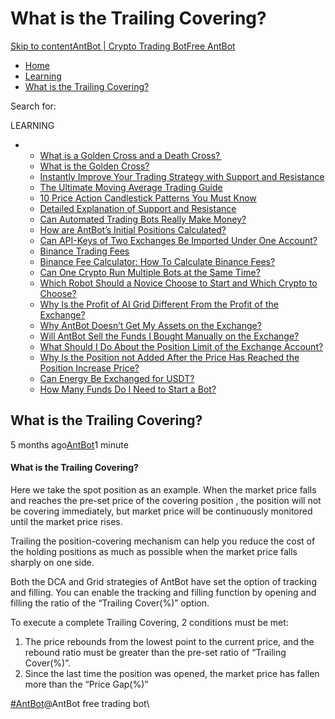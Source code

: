 # What is the Trailing Covering?

[Skip to content](https://www.antrade.io/guide/docs/en/en-trailing-covering/#content)[AntBot | Crypto Trading Bot](https://www.antrade.io/guide/docs/en/)[Free AntBot](https://antrade.io/)

* [Home](https://www.antrade.io/guide/docs/en)
* [Learning](https://www.antrade.io/guide/docs/en/en-learning/)
* [What is the Trailing Covering?](https://www.antrade.io/guide/docs/en/en-trailing-covering/)

Search for:

LEARNING

*
  * [What is a Golden Cross and a Death Cross? ](https://www.antrade.io/guide/docs/en/what-is-a-golden-cross-and-a-death-cross/)
  * [What is the Golden Cross?](https://www.antrade.io/guide/docs/en/what-is-the-golden-cross/)
  * [Instantly Improve Your Trading Strategy with Support and Resistance](https://www.antrade.io/guide/docs/en/instantly-improve-your-trading-strategy-with-support-and-resistance/)
  * [The Ultimate Moving Average Trading Guide](https://www.antrade.io/guide/docs/en/the-ultimate-moving-average-trading-guide/)
  * [10  Price Action Candlestick Patterns You Must Know](https://www.antrade.io/guide/docs/en/10-candlestick-patterns-you-must-know/)
  * [Detailed Explanation of Support and Resistance](https://www.antrade.io/guide/docs/en/support-resistance/)
  * [Can Automated Trading Bots Really Make Money?](https://www.antrade.io/guide/docs/en/robots-make-money/)
  * [How are AntBot’s Initial Positions Calculated?](https://www.antrade.io/guide/docs/en/antbots-initial-positions-calculated/)
  * [Can API-Keys of Two Exchanges Be Imported Under One Account?](https://www.antrade.io/guide/docs/en/two-api-keys-under-one-account/)
  * [Binance Trading Fees](https://www.antrade.io/guide/docs/en/binance-trading-fees/)
  * [Binance Fee Calculator: How To Calculate Binance Fees?](https://www.antrade.io/guide/docs/en/binance-fee-calculator-how-to-calculate-binance-fees/)
  * [Can One Crypto Run Multiple Bots at the Same Time?](https://www.antrade.io/guide/docs/en/one-crypto-run-multiple-bots/)
  * [Which Robot Should a Novice Choose to Start and Which Crypto to Choose?](https://www.antrade.io/guide/docs/en/novice-choose-bot-and-crypto/)
  * [Why Is the Profit of AI Grid Different From the Profit of the Exchange?](https://www.antrade.io/guide/docs/en/the-profit-difference-in-ai-grid-and-exchange/)
  * [Why AntBot Doesn’t Get My Assets on the Exchange?](https://www.antrade.io/guide/docs/en/why-doesnt-get-assets/)
  * [Will AntBot Sell the Funds I Bought Manually on the Exchange?](https://www.antrade.io/guide/docs/en/will-antbot-sell-funds-i-bought/)
  * [What Should I Do About the Position Limit of the Exchange Account?](https://www.antrade.io/guide/docs/en/position-limit-of-exchange-account/)
  * [Why Is the Position not Added After the Price Has Reached the Position Increase Price?](https://www.antrade.io/guide/docs/en/why-is-position-not-added/)
  * [Can Energy Be Exchanged for USDT?](https://www.antrade.io/guide/docs/en/energy-exchange-usdt/)
  * [How Many Funds Do I Need to Start a Bot?](https://www.antrade.io/guide/docs/en/funds-to-start-bot/)

## What is the Trailing Covering?

5 months ago[AntBot](https://www.antrade.io/guide/docs/en/author/antbot/)1 minute

#### What is the Trailing Covering? <a href="#db4iyo" id="db4iyo"></a>

Here we take the spot position as an example. When the market price falls and reaches the pre-set price of the covering position , the position will not be covering immediately, but market price will be continuously monitored until the market price rises.

Trailing the position-covering mechanism can help you reduce the cost of the holding positions as much as possible when the market price falls sharply on one side.

Both the DCA and Grid strategies of AntBot have set the option of tracking and filling. You can enable the tracking and filling function by opening and filling the ratio of the “Trailing Cover(%)” option.

To execute a complete Trailing Covering, 2 conditions must be met:

1. The price rebounds from the lowest point to the current price, and the rebound ratio must be greater than the pre-set ratio of “Trailing Cover(%)”.
2. Since the last time the position was opened, the market price has fallen more than the “Price Gap(%)”

[#AntBot](https://www.antrade.io/guide/docs/en/tag/antbot/)@AntBot free trading bot\
